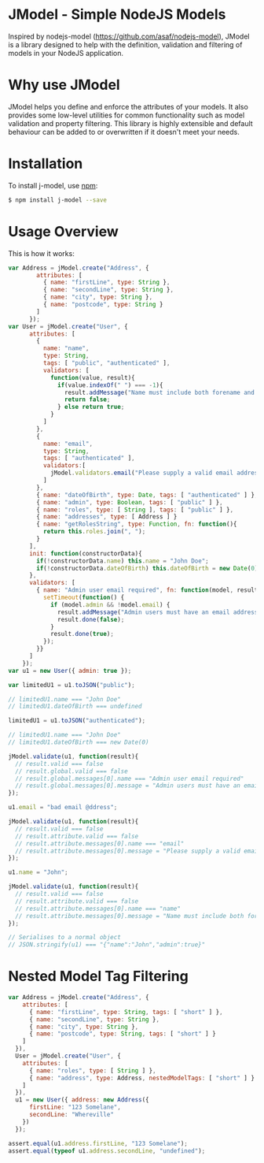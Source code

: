 JModel - Simple NodeJS Models
=======

Inspired by nodejs-model (https://github.com/asaf/nodejs-model), JModel is a library
designed to help with the definition, validation and filtering of models in your NodeJS
application.

# Why use JModel
JModel helps you define and enforce the attributes of your models. It also provides some
low-level utilities for common functionality such as model validation and property
filtering. This library is highly extensible and default behaviour can be added to or
overwritten if it doesn't meet your needs.

# Installation

To install j-model, use [npm](http://github.com/isaacs/npm):

```bash
$ npm install j-model --save
```

# Usage Overview

This is how it works:

``` javascript
var Address = jModel.create("Address", {
        attributes: [
          { name: "firstLine", type: String },
          { name: "secondLine", type: String },
          { name: "city", type: String },
          { name: "postcode", type: String }
        ]
      });
var User = jModel.create("User", {
      attributes: [
        {
          name: "name",
          type: String,
          tags: [ "public", "authenticated" ],
          validators: [
            function(value, result){
              if(value.indexOf(" ") === -1){
                result.addMessage("Name must include both forename and surname");
                return false;
              } else return true;
            }
          ]
        },
        {
          name: "email",
          type: String,
          tags: [ "authenticated" ],
          validators:[
            jModel.validators.email("Please supply a valid email address")
          ]
        },
        { name: "dateOfBirth", type: Date, tags: [ "authenticated" ] },
        { name: "admin", type: Boolean, tags: [ "public" ] },
        { name: "roles", type: [ String ], tags: [ "public" ] },
        { name: "addresses", type: [ Address ] }
        { name: "getRolesString", type: Function, fn: function(){
          return this.roles.join(", ");
        }
      ],
      init: function(constructorData){
        if(!constructorData.name) this.name = "John Doe";
        if(!constructorData.dateOfBirth) this.dateOfBirth = new Date(0);
      },
      validators: [
        { name: "Admin user email required", fn: function(model, result){
          setTimeout(function() {
            if (model.admin && !model.email) {
              result.addMessage("Admin users must have an email address");
              result.done(false);
            }
            result.done(true);
          });
        }}
      ]
    });
var u1 = new User({ admin: true });

var limitedU1 = u1.toJSON("public");

// limitedU1.name === "John Doe"
// limitedU1.dateOfBirth === undefined

limitedU1 = u1.toJSON("authenticated");

// limitedU1.name === "John Doe"
// limitedU1.dateOfBirth === new Date(0)

jModel.validate(u1, function(result){
  // result.valid === false
  // result.global.valid === false
  // result.global.messages[0].name === "Admin user email required"
  // result.global.messages[0].message = "Admin users must have an email address";
});

u1.email = "bad email @ddress";

jModel.validate(u1, function(result){
  // result.valid === false
  // result.attribute.valid === false
  // result.attribute.messages[0].name === "email"
  // result.attribute.messages[0].message = "Please supply a valid email address";
});

u1.name = "John";

jModel.validate(u1, function(result){
  // result.valid === false
  // result.attribute.valid === false
  // result.attribute.messages[0].name === "name"
  // result.attribute.messages[0].message = "Name must include both forename and surname";
});

// Serialises to a normal object
// JSON.stringify(u1) === "{"name":"John","admin":true}"

```

# Nested Model Tag Filtering


``` javascript
var Address = jModel.create("Address", {
    attributes: [
      { name: "firstLine", type: String, tags: [ "short" ] },
      { name: "secondLine", type: String },
      { name: "city", type: String },
      { name: "postcode", type: String, tags: [ "short" ] }
    ]
  }),
  User = jModel.create("User", {
    attributes: [
      { name: "roles", type: [ String ] },
      { name: "address", type: Address, nestedModelTags: [ "short" ] }
    ]
  }),
  u1 = new User({ address: new Address({
      firstLine: "123 Somelane",
      secondLine: "Whereville"
    })
  });

assert.equal(u1.address.firstLine, "123 Somelane");
assert.equal(typeof u1.address.secondLine, "undefined");
```